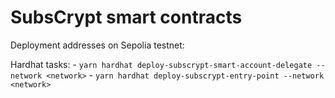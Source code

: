 # SubsCrypt smart contracts

Deployment addresses on Sepolia testnet:


Hardhat tasks:
    - `yarn hardhat deploy-subscrypt-smart-account-delegate --network <network>`
    - `yarn hardhat deploy-subscrypt-entry-point --network <network>`

